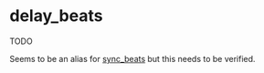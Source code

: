 ---
---
# delay_beats

TODO

Seems to be an alias for [sync_beats](sync_beats) but this needs to be verified.
